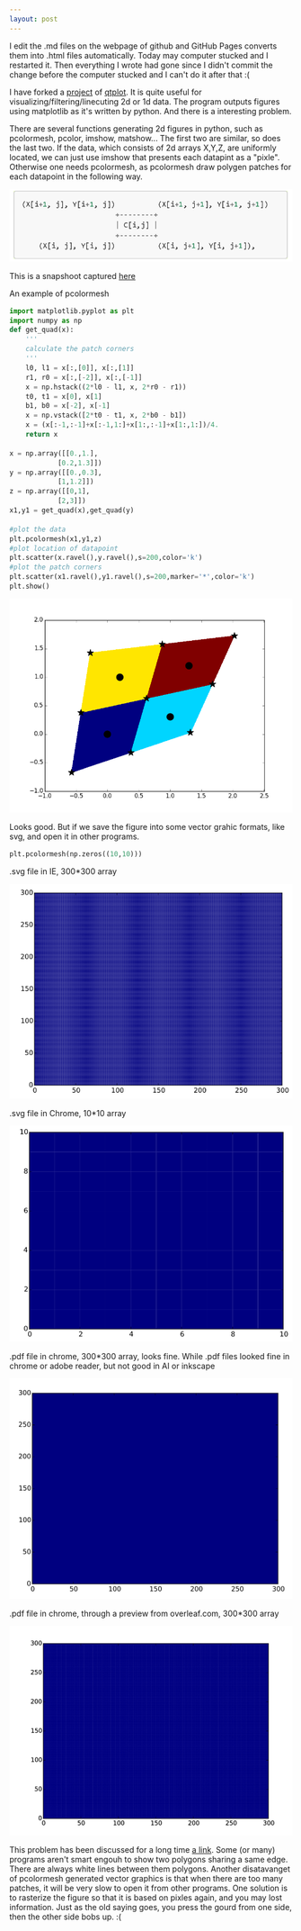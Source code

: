 ```yaml
---
layout: post
---
```

I edit the .md files on the webpage of github and GitHub Pages converts them into .html files automatically. Today may computer stucked and I restarted it. Then everything I wrote had gone since I didn't commit the change before the computer stucked and I can't do it after that :(

I have forked a [project](https://github.com/cover-me/qtplot) of [qtplot](https://github.com/Rubenknex/qtplot). It is quite useful for visualizing/filtering/linecuting 2d or 1d data. The program outputs figures using matplotlib as it's written by python. And there is a interesting problem.

There are several functions generating 2d figures in python, such as pcolormesh, pcolor, imshow, matshow... The first two are similar, so does the last two. If the data, which consists of 2d arrays X,Y,Z, are uniformly located, we can just use imshow that presents each datapint as a "pixle". Otherwise one needs pcolormesh, as pcolormesh draw polygen patches for each datapoint in the following way. 

![](/images/pcolormesh_patch.png)

This is a snapshoot captured [here](https://matplotlib.org/api/_as_gen/matplotlib.pyplot.pcolormesh.html)

An example of pcolormesh
```python
import matplotlib.pyplot as plt
import numpy as np
def get_quad(x):
    '''
    calculate the patch corners
    '''
    l0, l1 = x[:,[0]], x[:,[1]]
    r1, r0 = x[:,[-2]], x[:,[-1]]
    x = np.hstack((2*l0 - l1, x, 2*r0 - r1))
    t0, t1 = x[0], x[1]
    b1, b0 = x[-2], x[-1]
    x = np.vstack([2*t0 - t1, x, 2*b0 - b1])
    x = (x[:-1,:-1]+x[:-1,1:]+x[1:,:-1]+x[1:,1:])/4.  
    return x

x = np.array([[0.,1.],
            [0.2,1.3]])
y = np.array([[0.,0.3],
            [1,1.2]])
z = np.array([[0,1],
            [2,3]])
x1,y1 = get_quad(x),get_quad(y)

#plot the data
plt.pcolormesh(x1,y1,z)
#plot location of datapoint
plt.scatter(x.ravel(),y.ravel(),s=200,color='k')
#plot the patch corners
plt.scatter(x1.ravel(),y1.ravel(),s=200,marker='*',color='k')
plt.show()
```

![](/images/pcolormesh_example.png)

Looks good. But if we save the figure into some vector grahic formats, like svg, and open it in other programs.

```python
plt.pcolormesh(np.zeros((10,10)))
```

.svg file in IE, 300*300 array

![](/images/snapshoot_ie_pcolormesh_svg_300x300.png)

.svg file in Chrome, 10*10 array

![](/images/snapshoot_chrome_pcolormesh_svg_10x10.png)

.pdf file in chrome, 300*300 array, looks fine. While .pdf files looked fine in chrome or adobe reader, but not good in AI or inkscape

![](/images/snapshoot_chrome_pdfviewer_pcolormesh_pdf_300x300.png)

.pdf file in chrome, through a preview from overleaf.com, 300*300 array

![](/images/snapshoot_chrome_overleaf_pcolormesh_pdf_300x300.png)

This problem has been discussed for a long time [a link](https://stackoverflow.com/questions/27092991/white-lines-in-matplotlibs-pcolor). Some (or many) programs aren't smart engouh to show two polygons sharing a same edge. There are always white lines between them polygons. Another disatavanget of pcolormesh generated vector graphics is that when there are too many patches, it will be very slow to open it from other programs. One solution is to rasterize the figure so that it is based on pixles again, and you may lost information. Just as the old saying goes, you press the gourd from one side, then the other side bobs up. :(

